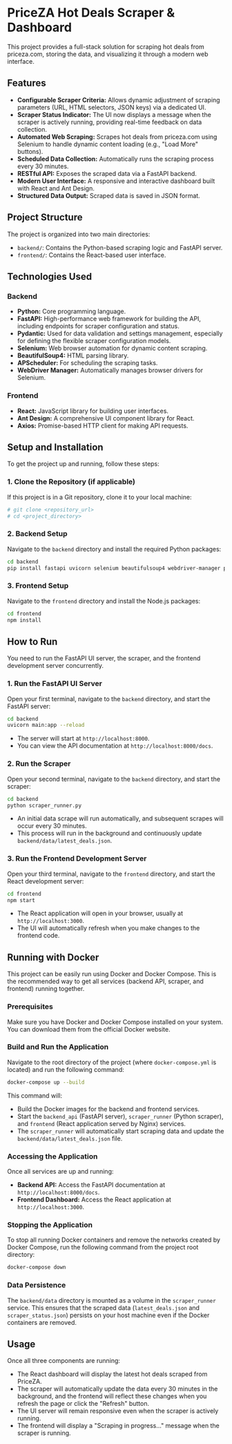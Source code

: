 # PriceZA Hot Deals Scraper & Dashboard

This project provides a full-stack solution for scraping hot deals from priceza.com, storing the data, and visualizing it through a modern web interface.

## Features

*   **Configurable Scraper Criteria:** Allows dynamic adjustment of scraping parameters (URL, HTML selectors, JSON keys) via a dedicated UI.
*   **Scraper Status Indicator:** The UI now displays a message when the scraper is actively running, providing real-time feedback on data collection.
*   **Automated Web Scraping:** Scrapes hot deals from priceza.com using Selenium to handle dynamic content loading (e.g., "Load More" buttons).
*   **Scheduled Data Collection:** Automatically runs the scraping process every 30 minutes.
*   **RESTful API:** Exposes the scraped data via a FastAPI backend.
*   **Modern User Interface:** A responsive and interactive dashboard built with React and Ant Design.
*   **Structured Data Output:** Scraped data is saved in JSON format.

## Project Structure

The project is organized into two main directories:

*   `backend/`: Contains the Python-based scraping logic and FastAPI server.
*   `frontend/`: Contains the React-based user interface.

## Technologies Used

### Backend
*   **Python:** Core programming language.
*   **FastAPI:** High-performance web framework for building the API, including endpoints for scraper configuration and status.
*   **Pydantic:** Used for data validation and settings management, especially for defining the flexible scraper configuration models.
*   **Selenium:** Web browser automation for dynamic content scraping.
*   **BeautifulSoup4:** HTML parsing library.
*   **APScheduler:** For scheduling the scraping tasks.
*   **WebDriver Manager:** Automatically manages browser drivers for Selenium.

### Frontend
*   **React:** JavaScript library for building user interfaces.
*   **Ant Design:** A comprehensive UI component library for React.
*   **Axios:** Promise-based HTTP client for making API requests.

## Setup and Installation

To get the project up and running, follow these steps:

### 1. Clone the Repository (if applicable)
If this project is in a Git repository, clone it to your local machine:
```bash
# git clone <repository_url>
# cd <project_directory>
```

### 2. Backend Setup

Navigate to the `backend` directory and install the required Python packages:

```bash
cd backend
pip install fastapi uvicorn selenium beautifulsoup4 webdriver-manager python-multipart
```

### 3. Frontend Setup

Navigate to the `frontend` directory and install the Node.js packages:

```bash
cd frontend
npm install
```

## How to Run

You need to run the FastAPI UI server, the scraper, and the frontend development server concurrently.

### 1. Run the FastAPI UI Server

Open your first terminal, navigate to the `backend` directory, and start the FastAPI server:

```bash
cd backend
uvicorn main:app --reload
```
*   The server will start at `http://localhost:8000`.
*   You can view the API documentation at `http://localhost:8000/docs`.

### 2. Run the Scraper

Open your second terminal, navigate to the `backend` directory, and start the scraper:

```bash
cd backend
python scraper_runner.py
```
*   An initial data scrape will run automatically, and subsequent scrapes will occur every 30 minutes.
*   This process will run in the background and continuously update `backend/data/latest_deals.json`.

### 3. Run the Frontend Development Server

Open your third terminal, navigate to the `frontend` directory, and start the React development server:

```bash
cd frontend
npm start
```
*   The React application will open in your browser, usually at `http://localhost:3000`.
*   The UI will automatically refresh when you make changes to the frontend code.

## Running with Docker

This project can be easily run using Docker and Docker Compose. This is the recommended way to get all services (backend API, scraper, and frontend) running together.

### Prerequisites

Make sure you have Docker and Docker Compose installed on your system. You can download them from the official Docker website.

### Build and Run the Application

Navigate to the root directory of the project (where `docker-compose.yml` is located) and run the following command:

```bash
docker-compose up --build
```

This command will:
*   Build the Docker images for the backend and frontend services.
*   Start the `backend_api` (FastAPI server), `scraper_runner` (Python scraper), and `frontend` (React application served by Nginx) services.
*   The `scraper_runner` will automatically start scraping data and update the `backend/data/latest_deals.json` file.

### Accessing the Application

Once all services are up and running:
*   **Backend API:** Access the FastAPI documentation at `http://localhost:8000/docs`.
*   **Frontend Dashboard:** Access the React application at `http://localhost:3000`.

### Stopping the Application

To stop all running Docker containers and remove the networks created by Docker Compose, run the following command from the project root directory:

```bash
docker-compose down
```

### Data Persistence

The `backend/data` directory is mounted as a volume in the `scraper_runner` service. This ensures that the scraped data (`latest_deals.json` and `scraper_status.json`) persists on your host machine even if the Docker containers are removed.

## Usage

Once all three components are running:
*   The React dashboard will display the latest hot deals scraped from PriceZA.
*   The scraper will automatically update the data every 30 minutes in the background, and the frontend will reflect these changes when you refresh the page or click the "Refresh" button.
*   The UI server will remain responsive even when the scraper is actively running.
*   The frontend will display a "Scraping in progress..." message when the scraper is running.